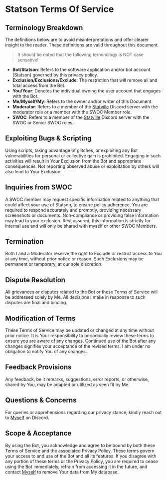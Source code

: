 # Statson Terms Of Service
## Terminology Breakdown
The definitions below are to avoid misinterpretations and offer clearer insight to the reader. These definitions are valid throughout this document.
> It should be noted that the following terminology is NOT case sensative!

- **Bot/Statson**: Refers to the software application and/or bot account (Statson) governed by this privacy policy.
- **Exclusion/Exclusions/Exclude**: The restriction that will remove all and total access from the Bot.
- **You/Your**: Denotes the individual owning the user account that engages with the Bot.
- **Me/Myself/My**: Refers to the owner and/or writer of this Document.
- **Moderator**: Refers to a member of the [Statville](https://discord.gg/statville) Discord server with the moderator role or a member with the SWOC Member role.
- **SWOC**: Refers to a member of the [Statville](https://discord.gg/statville) Discord server with the SWOC or Senior SWOC roles.

## Exploiting Bugs & Scripting
Using scripts, taking advantage of glitches, or exploiting any Bot vulnerabilities for personal or collective gain is prohibited. Engaging in such activities will result in Your Exclusion from the Bot and appropriate consequences. Not reporting observed abuse or exploitation by others will also lead to Your Exclusion.

## Inquiries from SWOC
A SWOC member may request specific information related to anything that could affect your use of Statson, to ensure policy adherence. You are required to respond accurately and promptly, providing necessary screenshots or documents. Non-compliance or providing false information may lead to your exclusion. Rest assured, this information is strictly for internal use and will only be shared with myself or other SWOC Members.

## Termination
Both I and a Moderator reserve the right to Exclude or restrict access to You at any time, without prior notice or reason. Such Exclusions may be permanent or temporary, at our sole discretion.

## Dispute Resolution
All grievances or disputes related to the Bot or these Terms of Service will be addressed solely by Me. All decisions I make in response to such disputes are final and binding.

## Modification of Terms
These Terms of Service may be updated or changed at any time without prior notice. It is Your responsibility to periodically review these terms to ensure you are aware of any changes. Continued use of the Bot after any changes signifies your acceptance of the revised terms. I am under no obligation to notify You of any changes.

## Feedback Provisions
Any feedback, be it remarks, suggestions, error reports, or otherwise, shared by You, may be adapted or utilized as seen fit by Me.

## Questions & Concerns
For queries or apprehensions regarding our privacy stance, kindly reach out to [Myself](https://discordapp.com/users/671610612475756576) on Discord.

## Scope & Acceptance
By using the Bot, you acknowledge and agree to be bound by both these Terms of Service and the associated Privacy Policy. These terms govern your access to and use of the Bot and all its features. If you disagree with any portion of these terms or the Privacy Policy, you are required to cease using the Bot immediately, refrain from accessing it in the future, and contact [Myself](https://discordapp.com/users/671610612475756576) to remove Your data from My database.
